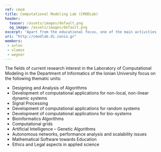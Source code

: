 ```yaml
---
ref: cmod
title: Computational Modeling Lab (CMODLab)
header:
  teaser: /assets/images/default.png
  og_image: /assets/images/default.png
excerpt: "Apart from the educational focus, one of the main activities of the Department of Informatics of the Ionian University is research. More specifically, the department’s research activities are orientated towards the development of novel applications in the research areas of Information Systems and Humanistic Informatics."
uri: "http://cmodlab.di.ionio.gr"
members:
 - avlon
 - vlamos
 - wegner
---
```


The fields of current research interest in the Laboratory of Computational Modeling in the Department of Informatics of the Ionian University focus on the following thematic units:

 - Designing and Analysis of Algorithms
- Development of computational applications for non-local, non-linear dynamic systems
- Signal Processing
- Development of computational applications for random systems
- Development of computational applications for bio-systems
- Bioinformatics Algorithms
- Computational grids
- Artificial Intelligence – Genetic Algorithms
- Autonomous networks, performance analysis and scalability issues
- Mathematical Software towards Education
- Ethics and Legal aspects in applied science
